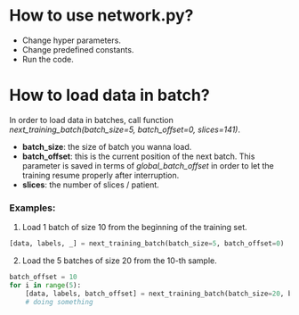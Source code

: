 # How to use network.py?
- Change hyper parameters.
- Change predefined constants.
- Run the code.

# How to load data in batch?
In order to load data in batches, call function *next_training_batch(batch_size=5, batch_offset=0, slices=141)*.

* **batch_size**: the size of batch you wanna load.
* **batch_offset**: this is the current position of the next batch. This parameter is saved in terms of *global_batch_offset* in order to let the training resume properly after interruption.
* **slices**: the number of slices / patient.

### Examples:
1. Load 1 batch of size 10 from the beginning of the training set.
```python
[data, labels, _] = next_training_batch(batch_size=5, batch_offset=0)
```
2. Load the 5 batches of size 20 from the 10-th sample.
```python
batch_offset = 10
for i in range(5):
    [data, labels, batch_offset] = next_training_batch(batch_size=20, batch_offset=batch_offset)
    # doing something
```